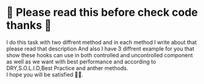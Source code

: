 # 💚 Please read this before check code thanks 💚

I do this task with two diffrent method and in each method I write about that please read that description
And also I have 3 diffrent example for you that show these hooks can use in both controlled and uncontrolled
component as well as we want with best performance and according to DRY,S.O.L.I.D,Best Practice and anther methods.  
I hope you will be satisfied 💚🌹.
